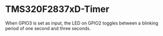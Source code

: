 # TMS320F2837xD-Timer
When GPIO3 is set as input, the LED on GPIO2 toggles between a blinking period of one second and three seconds.
